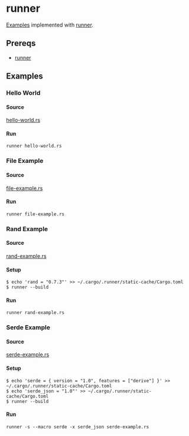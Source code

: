 # runner

[Examples](../README.md#examples) implemented with [runner](https://github.com/stevedonovan/runner).

## Prereqs

- [runner](https://github.com/stevedonovan/runner)

## Examples
### Hello World

#### Source

[hello-world.rs](hello-world.rs)

#### Run
```
runner hello-world.rs
```

### File Example

#### Source

[file-example.rs](file-example.rs)

#### Run
```
runner file-example.rs
```

### Rand Example

#### Source

[rand-example.rs](rand-example.rs)

#### Setup
```
$ echo 'rand = "0.7.3"' >> ~/.cargo/.runner/static-cache/Cargo.toml
$ runner --build
```

#### Run
```
runner rand-example.rs
```

### Serde Example

#### Source

[serde-example.rs](serde-example.rs)

#### Setup
```
$ echo 'serde = { version = "1.0", features = ["derive"] }' >> ~/.cargo/.runner/static-cache/Cargo.toml
$ echo 'serde_json = "1.0"' >> ~/.cargo/.runner/static-cache/Cargo.toml
$ runner --build
```

#### Run
```
runner -s --macro serde -x serde_json serde-example.rs
```